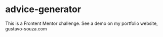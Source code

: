 # advice-generator
This is a Frontent Mentor challenge. See a demo on my portfolio website, gustavo-souza.com
